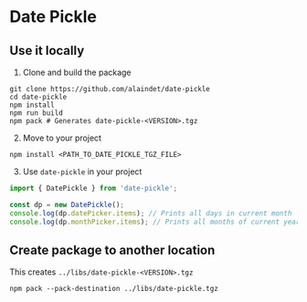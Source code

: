 # Date Pickle

## Use it locally

1. Clone and build the package
```
git clone https://github.com/alaindet/date-pickle
cd date-pickle
npm install
npm run build
npm pack # Generates date-pickle-<VERSION>.tgz
```

2. Move to your project
```
npm install <PATH_TO_DATE_PICKLE_TGZ_FILE>
```

3. Use `date-pickle` in your project
```ts
import { DatePickle } from 'date-pickle';

const dp = new DatePickle();
console.log(dp.datePicker.items); // Prints all days in current month
console.log(dp.monthPicker.items); // Prints all months of current year
```

## Create package to another location

This creates `../libs/date-pickle-<VERSION>.tgz`

```
npm pack --pack-destination ../libs/date-pickle.tgz
```
